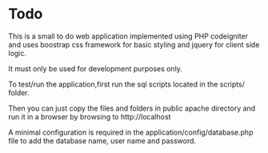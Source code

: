 # Todo
This is a small to do web application implemented using PHP codeigniter and uses boostrap css framework for basic styling and jquery for client side logic.

It must only be used for development purposes only.

To test/run the application,first run the sql scripts located in the scripts/ folder.

Then you can just copy the files and folders in public apache directory and run it in a browser by browsing to http://localhost

A minimal configuration is required in the application/config/database.php file to add the database name, user name and password. 
